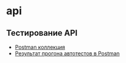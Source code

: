 # api
## Тестирование API
 - [Postman коллекция](https://www.postman.com/galactic-trinity-675719/workspace/demoshopping/collection/19886596-8703a4be-d5a0-444e-8efc-5d0694a920e6?action=share&creator=19886596&active-environment=19886596-224143ea-8b1e-49d6-b66d-abbb888d613d)
 - [Результат прогона автотестов в Postman](https://github.com/user-attachments/files/17091209/DemoShopping.postman_test_run.json)


